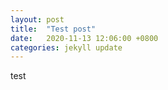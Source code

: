 ```yaml
---
layout: post
title:  "Test post"
date:   2020-11-13 12:06:00 +0800
categories: jekyll update
---
```


test